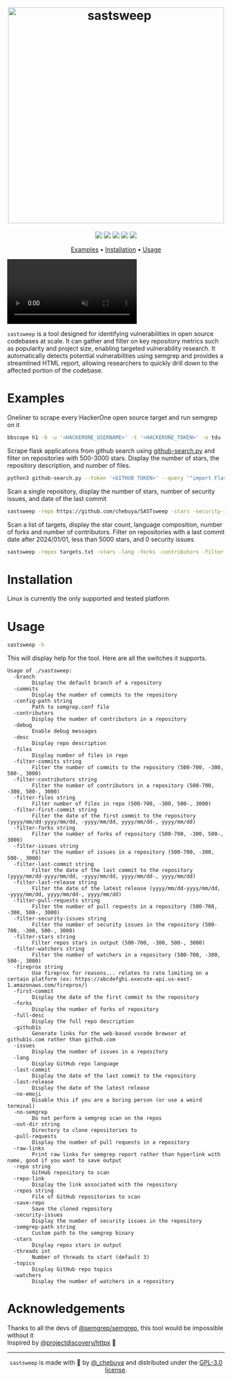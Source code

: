 <h1 align="center">
  <img src="https://github.com/user-attachments/assets/6abe0ae7-ab06-4ae6-961c-aa4ae898b1a8" alt="sastsweep" width="500px" height=auto>
  <br>
</h1>

<p align="center">
<a href="https://opensource.org/license/agpl-v3"><img src="https://img.shields.io/badge/license-GPLv3-blue"></a>
<a href="https://goreportcard.com/badge/github.com/chebuya/SASTsweep"><img src="https://goreportcard.com/badge/github.com/chebuya/SASTsweep"></a>
<a href="https://github.com/chebuya/SASTsweep/releases"><img src="https://img.shields.io/github/release/chebuya/SASTsweep"></a>
<a href="https://twitter.com/_chebuya"><img src="https://img.shields.io/twitter/follow/_chebuya.svg?logo=twitter"></a>
<a href="https://img.shields.io/github/stars/chebuya/SASTsweep"><img src="https://img.shields.io/github/stars/chebuya/SASTsweep"></a>
</p>


<p align="center">
  <a href="#examples">Examples</a> •
  <a href="#installation">Installation</a> •
  <a href="#usage">Usage</a>
</p>

<video src="https://github.com/user-attachments/assets/65d74307-851e-4830-a094-6aa43d5e2371" autoplay muted loop playsinline style="max-width: 100%;"></video>

`sastsweep` is a tool designed for identifying vulnerabilities in open source codebases at scale. It can gather and filter on key repository metrics such as popularity and project size, enabling targeted vulnerability research. It automatically detects potential vulnerabilities using semgrep and provides a streamlined HTML report, allowing researchers to quickly drill down to the affected portion of the codebase.

# Examples

Oneliner to scrape every HackerOne open source target and run semgrep on it
```sh
bbscope h1 -b -u '<HACKERONE_USERNAME>' -t '<HACKERONE_TOKEN>' -o tdu | grep -E 'https?://github.com/[A-Za-z0-9-]{1,}/[A-Za-z0-9-]{1,}' -o  | sastsweep -threads 10 -desc -stars -files
```

Scrape flask applications from github search using [github-search.py](github-search.py) and filter on repositories with 500-3000 stars.  Display the number of stars, the repository description, and number of files.
```sh
python3 github-search.py --token '<GITHUB TOKEN>' --query '"import Flask" AND ".route("' | sastsweep -stars -desc -files -filter-stars 500-3000
```

Scan a single repository, display the number of stars, number of security issues, and date of the last commit
```sh
sastsweep -repo https://github.com/chebuya/SASTsweep -stars -security-issues -last-commit
```

Scan a list of targets, display the star count, language composition, number of forks and number of contributors.  Filter on repositories with a last commit date after 2024/01/01, less than 5000 stars, and 0 security issues
```sh
sastsweep -repos targets.txt -stars -lang -forks -contributors -filter-last-commit 2024/01/01- -filter-stars -5000 -filter-security-issues 0
```

# Installation
Linux is currently the only supported and tested platform

# Usage

```sh
sastsweep -h
```

This will display help for the tool. Here are all the switches it supports.

```console
Usage of ./sastsweep:
  -branch
    	Display the default branch of a repository
  -commits
    	Display the number of commits to the repository
  -config-path string
    	Path to semgrep.conf file
  -contributors
    	Display the number of contributors in a repository
  -debug
    	Enable debug messages
  -desc
    	Display repo description
  -files
    	Display number of files in repo
  -filter-commits string
    	Filter the number of commits to the repository (500-700, -300, 500-, 3000)
  -filter-contributors string
    	Filter the number of contributors in a repository (500-700, -300, 500-, 3000)
  -filter-files string
    	Filter number of files in repo (500-700, -300, 500-, 3000)
  -filter-first-commit string
    	Filter the date of the first commit to the repository (yyyy/mm/dd-yyyy/mm/dd, -yyyy/mm/dd, yyyy/mm/dd-, yyyy/mm/dd)
  -filter-forks string
    	Filter the number of forks of repository (500-700, -300, 500-, 3000)
  -filter-issues string
    	Filter the number of issues in a repository (500-700, -300, 500-, 3000)
  -filter-last-commit string
    	Filter the date of the last commit to the repository (yyyy/mm/dd-yyyy/mm/dd, -yyyy/mm/dd, yyyy/mm/dd-, yyyy/mm/dd)
  -filter-last-release string
    	Filter the date of the latest release (yyyy/mm/dd-yyyy/mm/dd, -yyyy/mm/dd, yyyy/mm/dd-, yyyy/mm/dd)
  -filter-pull-requests string
    	Filter the number of pull requests in a repository (500-700, -300, 500-, 3000)
  -filter-security-issues string
    	Filter the number of security issues in the repository (500-700, -300, 500-, 3000)
  -filter-stars string
    	Filter repos stars in output (500-700, -300, 500-, 3000)
  -filter-watchers string
    	Filter the number of watchers in a repository (500-700, -300, 500-, 3000)
  -fireprox string
    	Use fireprox for reasons... relates to rate limiting on a certain platform (ex: https://abcdefghi.execute-api.us-east-1.amazonaws.com/fireprox/)
  -first-commit
    	Display the date of the first commit to the repository
  -forks
    	Display the number of forks of repository
  -full-desc
    	Display the full repo description
  -github1s
    	Generate links for the web-based vscode browser at github1s.com rather than github.com
  -issues
    	Display the number of issues in a repository
  -lang
    	Display GitHub repo language
  -last-commit
    	Display the date of the last commit to the repository
  -last-release
    	Display the date of the latest release
  -no-emoji
    	Disable this if you are a boring person (or use a weird terminal)
  -no-semgrep
    	Do not perform a semgrep scan on the repos
  -out-dir string
    	Directory to clone repositories to
  -pull-requests
    	Display the number of pull requests in a repository
  -raw-links
    	Print raw links for semgrep report rather than hyperlink with name, good if you want to save output
  -repo string
    	GitHub repository to scan
  -repo-link
    	Display the link associated with the repository
  -repos string
    	File of GitHub repositories to scan
  -save-repo
    	Save the cloned repository
  -security-issues
    	Display the number of security issues in the repository
  -semgrep-path string
    	Custom path to the semgrep binary
  -stars
    	Display repos stars in output
  -threads int
    	Number of threads to start (default 3)
  -topics
    	Display GitHub repo topics
  -watchers
    	Display the number of watchers in a repository
```
# Acknowledgements
Thanks to all the devs of <a href="https://github.com/semgrep/semgrep">@semgrep/semgrep</a>, this tool would be impossible without it <br>
Inspired by <a href="https://github.com/projectdiscovery/httpx">@projectdiscovery/httpx</a> 🩷 <br>

--------

<div align="center">
  
`sastsweep` is made with 💙 by [@_chebuya](https://x.com/_chebuya) and distributed under the [GPL-3.0 license](LICENSE.md).

</div>

